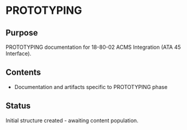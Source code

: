 # PROTOTYPING

## Purpose
PROTOTYPING documentation for 18-80-02 ACMS Integration (ATA 45 Interface).

## Contents
- Documentation and artifacts specific to PROTOTYPING phase

## Status
Initial structure created - awaiting content population.
